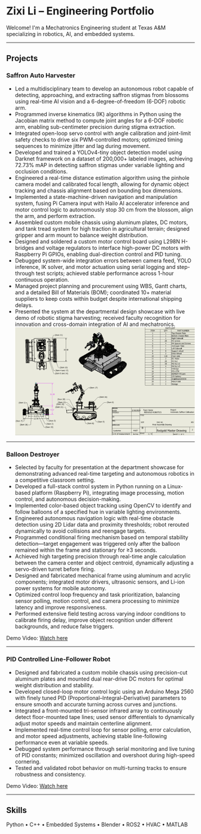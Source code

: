 # Zixi Li – Engineering Portfolio

Welcome! I'm a Mechatronics Engineering student at Texas A&M specializing in robotics, AI, and embedded systems.

---

## Projects

### Saffron Auto Harvester
- Led a multidisciplinary team to develop an autonomous robot capable of detecting, approaching, and extracting saffron stigmas from blossoms using real-time AI vision and a 6-degree-of-freedom (6-DOF) robotic arm.
- Programmed inverse kinematics (IK) algorithms in Python using the Jacobian matrix method to compute joint angles for a 6-DOF robotic arm, enabling sub-centimeter precision during stigma extraction.
- Integrated open-loop servo control with angle calibration and joint-limit safety checks to drive six PWM-controlled motors; optimized timing sequences to minimize jitter and lag during movement.
- Developed and trained a YOLOv4-tiny object detection model using Darknet framework on a dataset of 200,000+ labeled images, achieving 72.73% mAP in detecting saffron stigmas under variable lighting and occlusion conditions.
- Engineered a real-time distance estimation algorithm using the pinhole camera model and calibrated focal length, allowing for dynamic object tracking and chassis alignment based on bounding box dimensions.
- Implemented a state-machine-driven navigation and manipulation system, fusing Pi Camera input with Hailo AI accelerator inference and motor control logic to autonomously stop 30 cm from the blossom, align the arm, and perform extraction.
- Assembled custom mobile chassis using aluminum plates, DC motors, and tank tread system for high traction in agricultural terrain; designed gripper and arm mount to balance weight distribution.
- Designed and soldered a custom motor control board using L298N H-bridges and voltage regulators to interface high-power DC motors with Raspberry Pi GPIOs, enabling dual-direction control and PID tuning.
- Debugged system-wide integration errors between camera feed, YOLO inference, IK solver, and motor actuation using serial logging and step-through test scripts; achieved stable performance across 1-hour continuous operation.
- Managed project planning and procurement using WBS, Gantt charts, and a detailed Bill of Materials (BOM); coordinated 10+ material suppliers to keep costs within budget despite international shipping delays.
- Presented the system at the departmental design showcase with live demo of robotic stigma harvesting; received faculty recognition for innovation and cross-domain integration of AI and mechatronics.
![Saffron Harvester Robot Master Drawing](RedGold_MasterDrawing.png)

---

### Balloon Destroyer
- Selected by faculty for presentation at the department showcase for demonstrating advanced real-time targeting and autonomous robotics in a competitive classroom setting.
- Developed a full-stack control system in Python running on a Linux-based platform (Raspberry Pi), integrating image processing, motion control, and autonomous decision-making.
- Implemented color-based object tracking using OpenCV to identify and follow balloons of a specified hue in variable lighting environments.
- Engineered autonomous navigation logic with real-time obstacle detection using 2D Lidar data and proximity thresholds; robot rerouted dynamically to avoid collisions and reengage targets.
- Programmed conditional firing mechanism based on temporal stability detection—target engagement was triggered only after the balloon remained within the frame and stationary for ≥3 seconds.
- Achieved high targeting precision through real-time angle calculation between the camera center and object centroid, dynamically adjusting a servo-driven turret before firing.
- Designed and fabricated mechanical frame using aluminum and acrylic components; integrated motor drivers, ultrasonic sensors, and Li-ion power systems for mobile autonomy.
- Optimized control loop frequency and task prioritization, balancing sensor polling, motion control, and camera processing to minimize latency and improve responsiveness.
- Performed extensive field testing across varying indoor conditions to calibrate firing delay, improve object recognition under different backgrounds, and reduce false triggers.


Demo Video: [Watch here](https://drive.google.com/file/d/13DOgFnZRKw2B_BtkJqVHfoBgalWu6pOa/view)

---

### PID Controlled Line-Follower Robot
- Designed and fabricated a custom mobile chassis using precision-cut aluminum plates and mounted dual rear-drive DC motors for optimal weight distribution and stability.
- Developed closed-loop motor control logic using an Arduino Mega 2560 with finely tuned PID (Proportional–Integral–Derivative) parameters to ensure smooth and accurate turning across curves and junctions.
- Integrated a front-mounted tri-sensor infrared array to continuously detect floor-mounted tape lines; used sensor differentials to dynamically adjust motor speeds and maintain centerline alignment.
- Implemented real-time control loop for sensor polling, error calculation, and motor speed adjustments, achieving stable line-following performance even at variable speeds.
- Debugged system performance through serial monitoring and live tuning of PID constants; minimized oscillation and overshoot during high-speed cornering.
- Tested and validated robot behavior on multi-turning tracks to ensure robustness and consistency.

Demo Video: [Watch here](https://drive.google.com/file/d/1lq5InaX54CyKnYxklKG4WbiJVY_GtGbp/view)

---

## Skills
Python • C++ • Embedded Systems • Blender • ROS2 • HVAC • MATLAB
